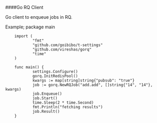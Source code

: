 ####Go RQ Client


Go client to enqueue jobs in RQ.

Example;
        package main

        import (
                "fmt"
                "github.com/goibibo/t-settings"
                "github.com/vireshas/gorq"
                "time"
        )

        func main() {
                settings.Configure()
                gorq.InitRedisPool()
                kwargs := map[string]string{"pubsub": "true"}
                job := gorq.NewRQJob("add.add", []string{"14", "14"}, kwargs)
                job.Enqueue()
                job.Start()
                time.Sleep(2 * time.Second)
                fmt.Println("fetching results")
                job.Result()
        }
